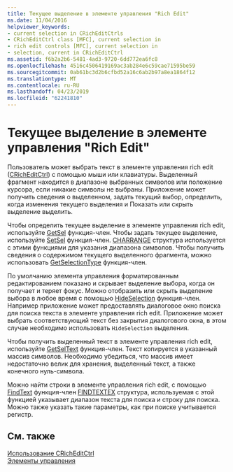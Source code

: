 ```yaml
---
title: Текущее выделение в элементе управления "Rich Edit"
ms.date: 11/04/2016
helpviewer_keywords:
- current selection in CRichEditCtrls
- CRichEditCtrl class [MFC], current selection in
- rich edit controls [MFC], current selection in
- selection, current in CRichEditCtrl
ms.assetid: f6b2a2b6-5481-4ad3-9720-6dd772ea6fc8
ms.openlocfilehash: 4516c4506419169ac3ab284e6c59cae71595be59
ms.sourcegitcommit: 0ab61bc3d2b6cfbd52a16c6ab2b97a8ea1864f12
ms.translationtype: MT
ms.contentlocale: ru-RU
ms.lasthandoff: 04/23/2019
ms.locfileid: "62241810"
---
```

# <a name="current-selection-in-a-rich-edit-control"></a>Текущее выделение в элементе управления "Rich Edit"

Пользователь может выбрать текст в элементе управления rich edit ([CRichEditCtrl](../mfc/reference/cricheditctrl-class.md)) с помощью мыши или клавиатуры. Выделенный фрагмент находится в диапазоне выбранных символов или положение курсора, если никакие символы не выбраны. Приложение может получить сведения о выделенном, задать текущий выбор, определить, когда изменения текущего выделения и Показать или скрыть выделение выделить.

Чтобы определить текущее выделение в элементе управления rich edit, используйте [GetSel](../mfc/reference/cricheditctrl-class.md#getsel) функция-член. Чтобы задать текущее выделение, используйте [SetSel](../mfc/reference/cricheditctrl-class.md#setsel) функция-член. [CHARRANGE](/windows/desktop/api/richedit/ns-richedit-_charrange) структура используется с этими функциями для указания диапазона символов. Чтобы получить сведения о содержимом текущего выделенного фрагмента, можно использовать [GetSelectionType](../mfc/reference/cricheditctrl-class.md#getselectiontype) функция-член.

По умолчанию элемента управления форматированным редактированием показано и скрывает выделение выбора, когда он получает и теряет фокус. Можно отобразить или скрыть выделение выбора в любое время с помощью [HideSelection](../mfc/reference/cricheditctrl-class.md#hideselection) функция-член. Например приложение может предоставлять диалоговое окно поиска для поиска текста в элементе управления rich edit. Приложение может выбрать соответствующий текст без закрытия диалогового окна, в этом случае необходимо использовать `HideSelection` выделения.

Чтобы получить выделенный текст в элементе управления rich edit, используйте [GetSelText](../mfc/reference/cricheditctrl-class.md#getseltext) функция-член. Текст копируется в указанный массив символов. Необходимо убедиться, что массив имеет недостаточно велик для хранения, выделенный текст, а также конечного нуль-символа.

Можно найти строки в элементе управления rich edit, с помощью [FindText](../mfc/reference/cricheditctrl-class.md#findtext) функция-член [FINDTEXTEX](/windows/desktop/api/richedit/ns-richedit-_findtextexa) структура, используемая с этой функцией указывает диапазон текста для поиска и строку для поиска. Можно также указать такие параметры, как при поиске учитывается регистр.

## <a name="see-also"></a>См. также

[Использование CRichEditCtrl](../mfc/using-cricheditctrl.md)<br/>
[Элементы управления](../mfc/controls-mfc.md)
